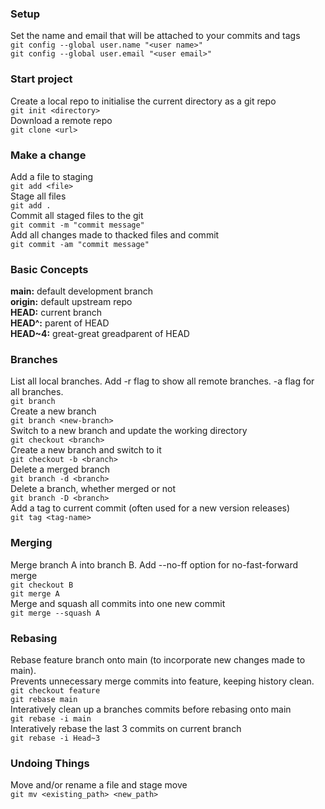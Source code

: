 ### Setup
Set the name and email that will be attached to your commits and tags <br>
`git config --global user.name "<user name>"` <br>
`git config --global user.email "<user email>"` 

### Start project
Create a local repo to initialise the current directory as a git repo <br>
`git init <directory>` <br>
Download a remote repo <br>
`git clone <url>`

### Make a change
Add a file to staging <br>
`git add <file>` <br>
Stage all files <br>
`git add .` <br>
Commit all staged files to the git <br>
`git commit -m "commit message"` <br>
Add all changes made to thacked files and commit <br>
`git commit -am "commit message"`

### Basic Concepts
**main:** default development branch <br>
**origin:** default upstream repo <br>
**HEAD:** current branch <br>
**HEAD^:** parent of HEAD <br>
**HEAD~4:** great-great greadparent of HEAD 

### Branches
List all local branches. Add -r flag to show all remote branches. -a flag for all branches. <br>
`git branch` <br>
Create a new branch <br>
`git branch <new-branch>` <br>
Switch to a new branch and update the working directory <br>
`git checkout <branch>` <br>
Create a new branch and switch to it <br>
`git checkout -b <branch>` <br>
Delete a merged branch <br>
`git branch -d <branch>` <br>
Delete a branch, whether merged or not <br>
`git branch -D <branch>` <br>
Add a tag to current commit (often used for a new version releases) <br>
`git tag <tag-name>`

### Merging 
Merge branch A into branch B. Add --no-ff option for no-fast-forward merge <br>
`git checkout B` <br>
`git merge A` <br>
Merge  and squash all commits into one new commit <br>
`git merge --squash A`

### Rebasing
Rebase feature branch onto main (to incorporate new changes made to main). <br>
Prevents unnecessary merge commits into feature, keeping history clean. <br>
`git checkout feature` <br>
`git rebase main` <br>
Interatively clean up a branches commits before rebasing onto main <br>
`git rebase -i main` <br>
Interatively rebase the last 3 commits on current branch <br>
`git rebase -i Head~3`

### Undoing Things
Move and/or rename a file and stage move <br>
`git mv <existing_path> <new_path>` <br>